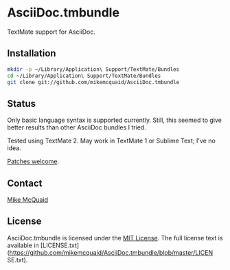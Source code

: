 # AsciiDoc.tmbundle
TextMate support for AsciiDoc.

## Installation
```bash
mkdir -p ~/Library/Application\ Support/TextMate/Bundles
cd ~/Library/Application\ Support/TextMate/Bundles
git clone git://github.com/mikemcquaid/AsciiDoc.tmbundle
```

## Status
Only basic language syntax is supported currently. Still, this seemed to give
better results than other AsciiDoc bundles I tried.

Tested using TextMate 2. May work in TextMate 1 or Sublime Text; I've no idea.

[Patches welcome](https://github.com/mikemcquaid/AsciiDoc.tmbundle/pulls).

## Contact
[Mike McQuaid](mailto:mike@mikemcquaid.com)

## License
AsciiDoc.tmbundle is licensed under the [MIT
License](http://en.wikipedia.org/wiki/MIT_License). The full license text is
available in
[LICENSE.txt](https://github.com/mikemcquaid/AsciiDoc.tmbundle/blob/master/LICEN
SE.txt).
